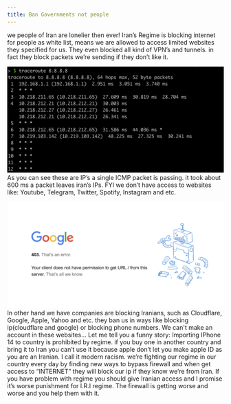 ```yaml
---
title: Ban Governments not people
---
```

we people of Iran are lonelier then ever! Iran’s Regime is blocking internet for people as white list, means we are allowed to access limited websites they specified for us.
They even blocked all kind of VPN’s and tunnels. in fact they block packets we’re sending if they don’t like it.

![TRACEROUTE](/images/Post4/2.png)
As you can see these are IP’s a single ICMP packet is passing.
it took about 600 ms a packet leaves iran’s IPs.
FYI we don’t have access to websites like: Youtube, Telegram, Twitter, Spotify, Instagram and etc.

![google403](/images/Post4/1.png)
In other hand we have companies are blocking Iranians, such as Cloudflare, Google, Apple, Yahoo and etc. they ban us in ways like blocking ip(cloudflare and google) or blocking phone numbers.
We can't make an account in these websites…
Let me tell you a funny story: Importing IPhone 14 to country is prohibited by regime. if you buy one in another country and bring it to Iran you can’t use it because apple don’t let you make apple ID as you are an Iranian.
I call it modern racism. we’re fighting our regime in our country every day by finding new ways to bypass firewall and when get access to “INTERNET” they will block our ip if they know we’re from Iran.
If you have problem with regime you should give Iranian access and I promise it’s worse punishment for I.R.I regime. The firewall is getting worse and worse and you help them with it.
